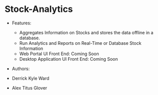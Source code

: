 # Stock-Analytics
* Features:
  * Aggregates Information on Stocks and stores the data offline in a database.
  * Run Analytics and Reports on Real-Time or Database Stock Information
  * Web Portal UI Front End: Coming Soon
  * Desktop Application UI Front End: Coming Soon
  
* Authors: 
 * Derrick Kyle Ward
 * Alex Titus Glover
